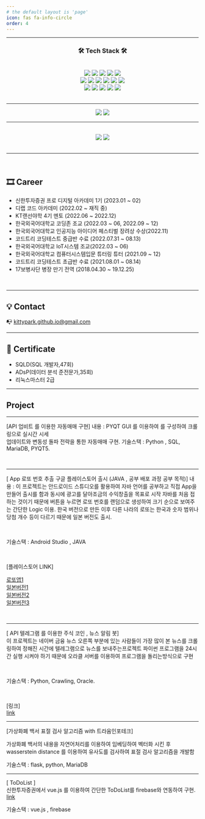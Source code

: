 ```yaml
---
# the default layout is 'page'
icon: fas fa-info-circle
order: 4
---
```


---
<h3 align="center">🛠 Tech Stack 🛠</h3>
<br>
<div align=center> 
    <img src="https://img.shields.io/badge/github-AAAAAA?style=for-the-badge&logo=github&logoColor=white">
  <img src="https://img.shields.io/badge/git-F05032?style=for-the-badge&logo=git&logoColor=white">
    <img src="https://img.shields.io/badge/python-3776AB?style=for-the-badge&logo=python&logoColor=white">
  <img src="https://img.shields.io/badge/java-007396?style=for-the-badge&logo=java&logoColor=white"> 
  <img src="https://img.shields.io/badge/c++-00599C?style=for-the-badge&logo=c%2B%2B&logoColor=white">
  <br>
    <img src="https://img.shields.io/badge/html5-E34F26?style=for-the-badge&logo=html5&logoColor=white"> 
  <img src="https://img.shields.io/badge/css-1572B6?style=for-the-badge&logo=css3&logoColor=white"> 
  <img src="https://img.shields.io/badge/javascript-F7DF1E?style=for-the-badge&logo=javascript&logoColor=black"> 
      <img src="https://img.shields.io/badge/react-61DAFB?style=for-the-badge&logo=react&logoColor=black"> 
  <img src="https://img.shields.io/badge/vue.js-4FC08D?style=for-the-badge&logo=vue.js&logoColor=white"> 
  <img src="https://img.shields.io/badge/node.js-339933?style=for-the-badge&logo=Node.js&logoColor=white">
  <br>
  <img src="https://img.shields.io/badge/spring-6DB33F?style=for-the-badge&logo=spring&logoColor=white"> 
  <img src="https://img.shields.io/badge/django-092E20?style=for-the-badge&logo=django&logoColor=white">
  <img src="https://img.shields.io/badge/flask-012345?style=for-the-badge&logo=flask&logoColor=white">
      <img src="https://img.shields.io/badge/mariaDB-003545?style=for-the-badge&logo=mariaDB&logoColor=white"> 
  <img src="https://img.shields.io/badge/mongoDB-47A248?style=for-the-badge&logo=MongoDB&logoColor=white">
  <br>

  <br>


</div>

---
<div align=center> 
  <img src="https://mazassumnida.wtf/api/v2/generate_badge?boj=tjdwns9574">
  <img src="https://mazandi.herokuapp.com/api?handle=tjdwns9574&theme=cold">
</div>

---

<br>
<div align="center">
  <img src="https://github-readme-stats.vercel.app/api?username=KittyPark&show_icons=true&theme=radical" />
  <img src = "https://github-readme-stats.vercel.app/api/top-langs/?username=KittyPark&hide=html,scss,css,shell,Ruby&layout=compact&theme=dracula"/>
</div>
<br>

---

<br>

## 🎞 Career
- 신한투자증권 프로 디지털 아카데미 1기 (2023.01 ~ 02)
- 디랩 코드 아카데미 (2022.02 ~ 재직 중)
- KT랜선야학 4기 멘토 (2022.06 ~ 2022.12)
- 한국외국어대학교 코딩존 조교 (2022.03 ~ 06, 2022.09 ~ 12)
- 한국외국어대학교 인공지능 아이디어 페스티벌 장려상 수상(2022.11)
- 코드트리 코딩테스트 중급반 수료 (2022.07.31 ~ 08.13)
- 한국외국어대학교 IoT시스템 조교(2022.03 ~ 06)
- 한국외국어대학교 컴퓨터시스템입문 튜터링 튜터 (2021.09 ~ 12)
- 코드트리 코딩테스트 초급반 수료 (2021.08.01 ~ 08.14)
- 17보병사단 병장 만기 전역 (2018.04.30 ~ 19.12.25)

<br>

---

## 💡 Contact
📭  kittypark.github.io@gmail.com 

---

## 📑 Certificate
- SQLD(SQL 개발자,47회)
- ADsP(데이터 분석 준전문가,35회)
- 리눅스마스터 2급


---


## Project

---

[API 업비트 를 이용한 자동매매 구현]
내용 : PYQT GUI 를 이용하여 를 구성하여 크롤링으로 실시간 시세  
업데이트와 변동성 돌파 전략을 통한 자동매매 구현. 
기술스택 : Python , SQL, MariaDB, PYQT5. 

<br>

---

[ App 로또 번호 추출 구글 플레이스토어 출시 (JAVA , 공부 배포 과정 공부 목적)]
내용 : 이 프로젝트는 안드로이드 스튜디오를 활용하여 자바 언어를 공부하고 직접 App을 만들어 출시를 함과 동시에 광고를 달아조금의 수익창출을 목표로 시작 자바를 처음 접하는 것이기 때문에 버튼을 누르면 로또 번호를 랜덤으로 생성하여 크기 순으로 보여주는 간단한 Logic 이용. 한국 버전으로 만든 이후 다른 나라의 로또는 한국과 숫자 범위나 당첨 개수 등이 다르기 때문에 일본 버전도 출시.

<br>

기술스택 : Android Studio , JAVA

<br>

[플레이스토어 LINK] 
<br>

[로또앱1](https://play.google.com/store/apps/details?id=com.clover.lottery&pli=1)  
[일본버전1](https://play.google.com/store/apps/details?id=com.clover.lotteryjapan2) <br>
[일본버전2](https://play.google.com/store/apps/details?id=com.clover.lotteryjapan3)  <br>
[일본버전3](https://play.google.com/store/apps/details?id=com.clover.lotteryjapan)  <br>

<br>

---

[ API 텔레그램 를 이용한 주식 코인 , 뉴스 알림 봇] 
<br> 
이 프로젝트는 네이버 금융 뉴스 오른쪽 부분에 있는 사람들이 가장 많이 본 뉴스를 크롤링하여 정해진 시간에 텔레그램으로 뉴스를 보내주는프로젝트 파이썬 프로그램을 24시간 실행 시켜야 하기 때문에 오라클 서버를 이용하여 프로그램을 돌리는방식으로 구현

<br>

기술스택 : Python, Crawling, Oracle.

<br> 

[링크] 
<br>
[link](https://github.com/KittyPark/News_Bot)

---

[가상화폐 백서 표절 검사 알고리즘 with 트라움인포테크]

가상화폐 백서의 내용을 자연어처리를 이용하여 임베딩하여 벡터화 시킨 후 wasserstein distance 를 이용하여 유사도를 검사하여 표절 검사 알고리즘을 개발함

기술스택 : flask, python, MariaDB

---
[ ToDoList ]
<br>
신한투자증권에서 vue.js 를 이용하여 간단한 ToDoList를 firebase와 연동하여 구현.
<br>
[link](https://todolist-88a4e.web.app/)

기술스택 : vue.js , firebase


